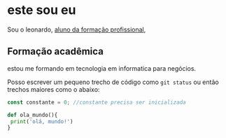 # este sou eu

Sou o leonardo, <ins>aluno da formação profissional</ins>, 

## Formação acadêmica

estou me formando em tecnologia em informatica para negócios.

Posso escrever um pequeno trecho de código como `git status` ou então trechos maiores como o abaixo:

```javascript
const constante = 0; //constante precisa ser inicializada
```

```python
def ola_mundo(){
 print('olá, mundo!')
}
```

